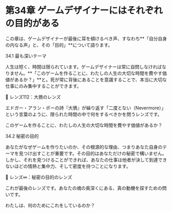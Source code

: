# 第34章 ゲームデザイナーにはそれぞれの目的がある

この章は、ゲームデザイナーが最後に耳を傾けるべき声、すなわち**「自分自身の内なる声」と、その「目的」**について語ります。

34.1 最も深いテーマ

人生は短く、時間は限られています。ゲームデザイナーは常に自問しなければなりません。**「このゲームを作ることに、わたしの人生の大切な時間を費やす価値があるか？」**と。死が常に背後にあることを意識することで、本当に大切な仕事にのみ集中することができます。

💎 レンズ112：大鴉のレンズ

エドガー・アラン・ポーの詩『大鴉』が繰り返す「二度とない（Nevermore）」という言葉のように、限られた時間の中で何をするべきかを問うレンズです。

このゲームを作ることに、わたしの人生の大切な時間を費やす価値があるか？

34.2 秘密の目的

あなたがなぜゲームを作りたいのか、その根源的な理由、つまりあなた自身のテーマを見つけ出すことが重要です。その目的はあなただけの秘密で構いません。しかし、それを見つけることができれば、あなたの仕事は他者が決して到達できないほどの情熱と集中力、そして密度を持つことになります。

💎 レンズ∞：秘密の目的のレンズ

これが最後のレンズです。あなたの魂の奥深くにある、真の動機を探すための問いです。

わたしは、何のためにこれをしているのか？



